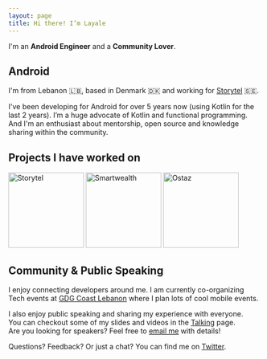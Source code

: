 ```yaml
---
layout: page
title: Hi there! I’m Layale 
---
```


I'm an **Android Engineer** and a **Community Lover**.

Android
-------

I'm from Lebanon 🇱🇧, based in Denmark 🇩🇰 and working for [Storytel](https://mofibo.com/) 🇸🇪. 

I've been developing for Android for over 5 years now (using Kotlin for the last 2 years). I’m a huge advocate of Kotlin and functional programming. <br> And I'm an enthusiast about mentorship, open source and knowledge sharing within the community. 

Projects I have worked on
-------------------------

<p>
<a href="https://play.google.com/store/apps/details?id=grit.storytel.app">
    <img src="https://user-images.githubusercontent.com/5787917/186483714-9a67e763-1170-4b9b-a0ec-6411b5b5b41e.png" width="150" 
         alt="Storytel" title="Click to enlarge"></a>
    
<a href="https://play.google.com/store/apps/details?id=neo.nbkc.smartwealth">
    <img src="https://user-images.githubusercontent.com/5787917/186485234-6e684e75-cacf-4af7-a578-a650ecc4e2e3.jpeg" width="150" 
         alt="Smartwealth" title="Click to enlarge"></a>
    
<a href="https://play.google.com/store/apps/details?id=com.synkers.synkers">
    <img src="https://user-images.githubusercontent.com/5787917/186483802-c4039288-590e-4d29-94b8-b5faa32966f0.jpeg" width="150" 
         alt="Ostaz" title="Click to enlarge"></a>
</p>

Community & Public Speaking
---------------------------

I enjoy connecting developers around me. I am currently co-organizing Tech events at [GDG Coast Lebanon](https://gdg.community.dev/gdg-coast-lebanon/) where I plan lots of cool mobile events.

I also enjoy public speaking and sharing my experience with everyone. <br> You can checkout some of my slides and videos in the [Talking](/menu/talking.html) page. <br> Are you looking for speakers? Feel free to [email me](mailto:layale.a.matta@gmail.com) with details!

Questions? Feedback? Or just a chat? You can find me on [Twitter](https://twitter.com/yalematta).


